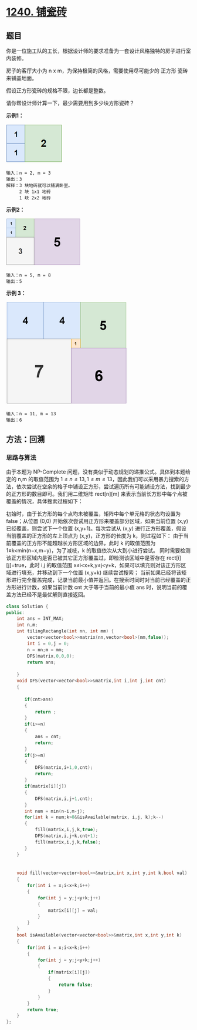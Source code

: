 # [1240. 铺瓷砖](https://leetcode.cn/problems/tiling-a-rectangle-with-the-fewest-squares/)

## 题目

你是一位施工队的工长，根据设计师的要求准备为一套设计风格独特的房子进行室内装修。

房子的客厅大小为 n x m，为保持极简的风格，需要使用尽可能少的 正方形 瓷砖来铺盖地面。

假设正方形瓷砖的规格不限，边长都是整数。

请你帮设计师计算一下，最少需要用到多少块方形瓷砖？

**示例1：**

![img](./assets/sample_11_1592.png)

```
输入：n = 2, m = 3
输出：3
解释：3 块地砖就可以铺满卧室。
     2 块 1x1 地砖
     1 块 2x2 地砖
```

**示例2：**

<img src="./assets/sample_22_1592.png" alt="img" style="zoom: 50%;" />

```
输入：n = 5, m = 8
输出：5
```

**示例 3：**

<img src="./assets/sample_33_1592.png" alt="img" style="zoom:50%;" />

```
输入：n = 11, m = 13
输出：6
```

## 方法：回溯

### 思路与算法

由于本题为 NP-Complete 问题，没有类似于动态规划的递推公式。具体到本题给定的 n,m 的取值范围为 $1≤n≤13,1≤m≤13$，因此我们可以采用暴力搜索的方法，依次尝试在空余的格子中铺设正方形，尝试遍历所有可能铺设方法，找到最少的正方形的数目即可。我们用二维矩阵 
rect[n][m] 来表示当前长方形中每个点被覆盖的情况，具体搜索过程如下：

初始时，由于长方形的每个点均未被覆盖，矩阵中每个单元格的状态均设置为 false；从位置 (0,0) 开始依次尝试用正方形来覆盖部分区域，如果当前位置 (x,y) 已经覆盖，则尝试下一个位置 (x,y+1)。每次尝试从 (x,y) 进行正方形覆盖，假设当前覆盖的正方形的左上顶点为 (x,y)，正方形的长度为 k，则过程如下：
由于当前覆盖的正方形不能超越长方形区域的边界，此时 k 的取值范围为 1≤k<min(n−x,m−y)，为了减枝，k 的取值依次从大到小进行尝试。
同时需要检测该正方形区域内是否已被其它正方形覆盖过，即检测该区域中是否存在 rect[i][j]=true，此时 
i,j 的取值范围 x≤i<x+k,y≤j<y+k，如果可以填充则对该正方形区域进行填充，并移动到下一个位置 (x,y+k) 继续尝试搜索；
当前如果已经将该矩形进行完全覆盖完成，记录当前最小值并返回。在搜索时同时对当前已经覆盖的正方形进行计数，如果当前计数 cnt 大于等于当前的最小值 ans 时，说明当前的覆盖方法已经不是最优解则直接返回。

~~~C++
class Solution {
public:
    int ans = INT_MAX;
    int n,m;
    int tilingRectangle(int nn, int mm) {
        vector<vector<bool>>matrix(nn,vector<bool>(mm,false));
        int i = 0,j = 0;
        n = nn;m = mm;
        DFS(matrix,0,0,0);
        return ans;

    }
    void DFS(vector<vector<bool>>&matrix,int i,int j,int cnt)
    {
        
       if(cnt>ans)
       {
           return ;
       }
       if(i>=n)
       {
           ans = cnt;
           return;
       }
       if(j>=m)
       {
           DFS(matrix,i+1,0,cnt);
           return;
       }
       if(matrix[i][j])
       {
           DFS(matrix,i,j+1,cnt);
       }
       int num = min(n-i,m-j);
       for(int k = num;k>0&&isAvailable(matrix, i,j, k);k--)
       {
           fill(matrix,i,j,k,true);
           DFS(matrix,i,j+k,cnt+1);
           fill(matrix,i,j,k,false);
       }
    }


    void fill(vector<vector<bool>>&matrix,int x,int y,int k,bool val)
    {
        for(int i = x;i<x+k;i++)
        {
            for(int j = y;j<y+k;j++)
            {
                matrix[i][j] = val;
            }
        }
    }
    bool isAvailable(vector<vector<bool>>&matrix,int x,int y,int k)
    {
        for(int i = x;i<x+k;i++)
        {
            for(int j = y;j<y+k;j++)
            {
                if(matrix[i][j])
                {
                    return false;
                }
            }
        }
        return true;
    }
};
~~~















